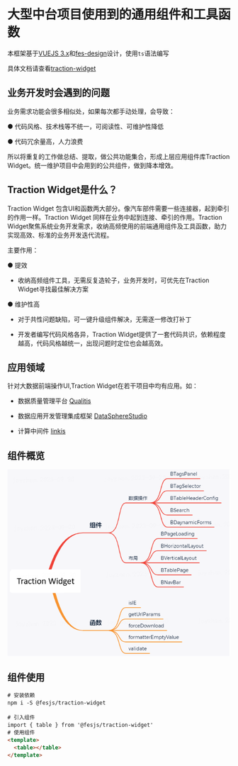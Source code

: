 # 大型中台项目使用到的通用组件和工具函数

本框架基于[VUEJS 3.x](https://cn.vuejs.org/)和[fes-design](https://fes-design.mumblefe.cn/)设计，使用`ts`语法编写

具体文档请查看[traction-widget](https://www.mumblefe.cn/p/traction-widget)

## 业务开发时会遇到的问题

业务需求功能会很多相似处，如果每次都手动处理，会导致：

● 代码风格、技术栈等不统一，可阅读性、可维护性降低

● 代码冗余量高，人力浪费

所以将重复的工作做总结、提取，做公共功能集合，形成上层应用组件库Traction Widget。统一维护项目中会用到的公共组件，做到降本增效。

## Traction Widget是什么？

Traction Widget 包含UI和函数两大部分。像汽车部件需要一些连接器，起到牵引的作用一样。Traction Widget 同样在业务中起到连接、牵引的作用。Traction Widget聚焦系统业务开发需求，收纳高频使用的前端通用组件及工具函数，助力实现高效、标准的业务开发迭代流程。

主要作用：

● 提效

- 收纳高频组件工具，无需反复造轮子，业务开发时，可优先在Traction Widget寻找最佳解决方案
  
● 维护性高

- 对于共性问题缺陷，可一键升级组件解决，无需逐一修改打补丁
  
- 开发者编写代码风格各异，Traction Widget提供了一套代码共识，依赖程度越高，代码风格越统一，出现问题时定位也会越高效。

## 应用领域

针对大数据前端操作UI,Traction Widget在若干项目中均有应用。如：

- 数据质量管理平台 [Qualitis](https://github.com/WeBankFinTech/Qualitis)

- 数据应用开发管理集成框架 [DataSphereStudio](https://github.com/WeBankFinTech/DataSphereStudio)

- 计算中间件 [linkis](https://github.com/apache/linkis)

## 组件概览
![](https://github.com/WeBankFinTech/TractionWidget/blob/dev_monday/packages/traction-widget/components/assets/images/componentOverview.png)

## 组件使用

```html
# 安装依赖
npm i -S @fesjs/traction-widget

# 引入组件
import { table } from '@fesjs/traction-widget'
# 使用组件
<template>
  <table></table>
</template>
```
